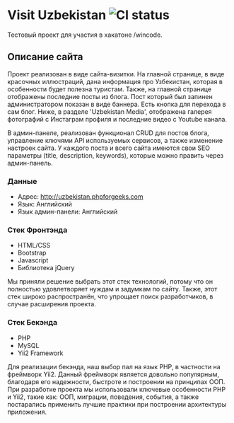# Visit Uzbekistan ![CI status](https://img.shields.io/badge/build-passing-brightgreen.svg)

Тестовый проект для участия в хакатоне /wincode.

## Описание сайта
Проект реализован в виде сайта-визитки.
На главной странице, в виде красочных иллюстраций, дана информация про Узбекистан, которая в особенности будет полезна туристам.
Также, на главной странице отображены последние посты из блога. Пост который был запинен администратором показан в виде баннера. Есть кнопка для перехода в сам блог. Ниже, в разделе 'Uzbekistan Media', отображена галерея фотографий с Инстаграм профиля и последние видео с Youtube канала.

В админ-панеле, реализован функционал CRUD для постов блога, управление ключями API используемых сервисов, а также изменение настроек сайта. У каждого поста и всего сайта имеются свои SEO параметры (title, description, keywords), которые можно править через админ-панель.

### Данные
* Адрес: http://uzbekistan.phpforgeeks.com
* Язык: Английский
* Язык админ-панели: Английский

### Стек Фронтэнда
* HTML/CSS
* Bootstrap
* Javascript 
* Библиотека jQuery

Мы приняли решение выбрать этот стек технологий, потому что он полностью удовлетворяет нуждам и задумкам по сайту. Также, этот стек широко распространён, что упрощает поиск разработчиков, в случае расширения проекта.

### Стек Бекэнда
* PHP
* MySQL
* Yii2 Framework 

Для реализации бекэнда, наш выбор пал на язык PHP, в частности на фреймворк Yii2. Данный фреймворк является довольно популярным, благодаря его надежности, быстроте и построении на принципах ООП. При разработке проекта мы использовали ключевые особенности PHP и Yii2, такие как: ООП, миграции, поведения, события, а также постарались применить лучшие практики при построении архитектуры приложения.
